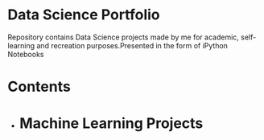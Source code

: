 # Data Science Portfolio
Repository contains Data Science projects made by me for academic, self-learning and recreation purposes.Presented in the form of iPython Notebooks

# Contents
* # Machine Learning Projects
